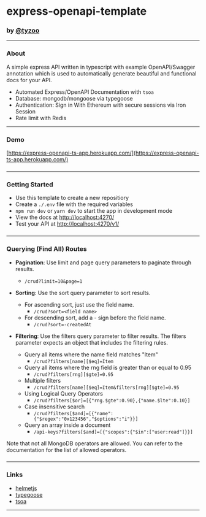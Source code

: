 # express-openapi-template

### by [@tyzoo](https://github.io/tyzoo)

---

### About

A simple express API written in typescript with example OpenAPI/Swagger annotation which is used to automatically generate beautiful and functional docs for your API.

- Automated Express/OpenAPI Documentation with `tsoa`
- Database: mongodb/mongoose via typegoose
- Authentication: Sign in With Ethereum with secure sessions via Iron Session
- Rate limit with Redis

---

### Demo

[https://express-openapi-ts-app.herokuapp.com/](https://express-openapi-ts-app.herokuapp.com/)

###

---

### Getting Started

- Use this template to create a new repositiory
- Create a `./.env` file with the required variables
- `npm run dev` or `yarn dev` to start the app in development mode
- View the docs at [http://localhost:4270/](http://localhost:4270/)
- Test your API at [http://localhost:4270/v1/](http://localhost:4270/v1/)

###

---

### Querying (Find All) Routes

- **Pagination**: Use limit and page query parameters to paginate through results.

  - `/crud?limit=10&page=1`

- **Sorting**: Use the sort query parameter to sort results.

  - For ascending sort, just use the field name.
    - `/crud?sort=<field name>`
  - For descending sort, add a - sign before the field name.
    - `/crud?sort=-createdAt`

- **Filtering**: Use the filters query parameter to filter results. The filters parameter expects an object that includes the filtering rules.
  - Query all items where the name field matches "Item"
    - `/crud?filters[name][$eq]=Item`
  - Query all items where the rng field is greater than or equal to 0.95
    - `/crud?filters[rng][$gte]=0.95`
  - Multiple filters
    - `/crud?filters[name][$eq]=Item&filters[rng][$gte]=0.95`
  - Using Logical Query Operators
    - `/crud?filters[$or]=[{"rng.$gte":0.90},{"name.$lte":0.10}]`
  - Case insensitive search
    - `/crud?filters[$and]=[{"name":{"$regex":"0x123456","$options":"i"}}]`
  - Query an array inside a document
    - `/api-keys?filters[$and]=[{"scopes":{"$in":["user:read"]}}]`

Note that not all MongoDB operators are allowed. You can refer to the documentation for the list of allowed operators.

###

---

### Links

- [helmetjs](https://helmetjs.github.io/)
- [typegoose](https://typegoose.github.io/typegoose/docs/guides/quick-start-guide)
- [tsoa](https://tsoa-community.github.io/docs/introduction.html)

---
